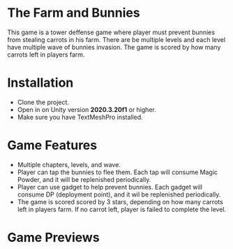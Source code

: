 # The Farm and Bunnies
This game is a tower deffense game where player must prevent bunnies from stealing carrots in his farm. There are be multiple levels and each level have multiple wave of 
bunnies invasion. The game is scored by how many carrots left in players farm.
# Installation
* Clone the project.
* Open in on Unity version **2020.3.20f1** or higher.
* Make sure you have TextMeshPro installed.
# Game Features
* Multiple chapters, levels, and wave.
* Player can tap the bunnies to flee them. Each tap will consume Magic Powder, and it will be replenished periodically.
* Player can use gadget to help prevent bunnies. Each gadget will consume DP (deployment point), and it wil be replenished periodically.
* The game is scored scored by 3 stars, depending on how many carrots left in players farm. If no carrot left, player is failed to complete the level.
# Game Previews
